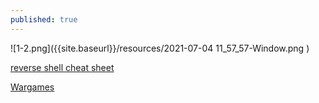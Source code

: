 ```yaml
---
published: true
---
```




![1-2.png]({{site.baseurl}}/resources/2021-07-04 11_57_57-Window.png )




[reverse shell cheat sheet](https://pentestmonkey.net/cheat-sheet/shells/reverse-shell-cheat-sheet)


[Wargames](https://overthewire.org/wargames/)